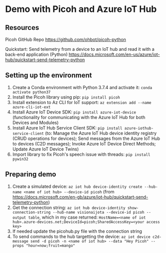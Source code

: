 # Demo with Picoh and Azure IoT Hub

## Resources

Picoh GitHub Repo
https://github.com/ohbot/picoh-python

Quickstart: Send telemetry from a device to an IoT hub and read it with a back-end application (Python)
https://docs.microsoft.com/en-us/azure/iot-hub/quickstart-send-telemetry-python

## Setting up the environment

1. Create a Conda environment with Python 3.7.4 and activate it: `conda activate python37`
2. Install the Picoh library using pip: `pip install picoh`
3. Install extension to Az CLI for IoT support: `az extension add --name azure-cli-iot-ext`
4. Install Azure IoT Device SDK: `pip install azure-iot-device` (functionality for communicating with the Azure IoT Hub for both Devices and Modules)
5. Install Azure IoT Hub Service Client SDK: `pip install azure-iothub-service-client` (to: Manage the Azure IoT Hub device identity registry (CRUD operations for devices); Send messages from the Azure IoT Hub to devices (C2D messages); Invoke Azure IoT Device Direct Methods; Update Azure IoT Device Twins)
6. Import library to fix Picoh's speech issue with threads: `pip install pywin32`

## Preparing demo

1. Create a simulated device: `az iot hub device-identity create --hub-name <name of iot hub> --device-id picoh` (from https://docs.microsoft.com/en-gb/azure/iot-hub/quickstart-send-telemetry-python)
2. Get the connection string: `az iot hub device-identity show-connection-string --hub-name visionaijota --device-id picoh --output table`, which in my case returned: `HostName=<name of iot hub>.azure-devices.net;DeviceId=picoh;SharedAccessKey=<your access key>`
3. If needed update the picohub.py file with the connection string
4. To send commands to the hub targetting the device: `az iot device c2d-message send -d picoh -n <name of iot hub> --data "Hey Picoh" --props "hour=now;fruit=mango"`

